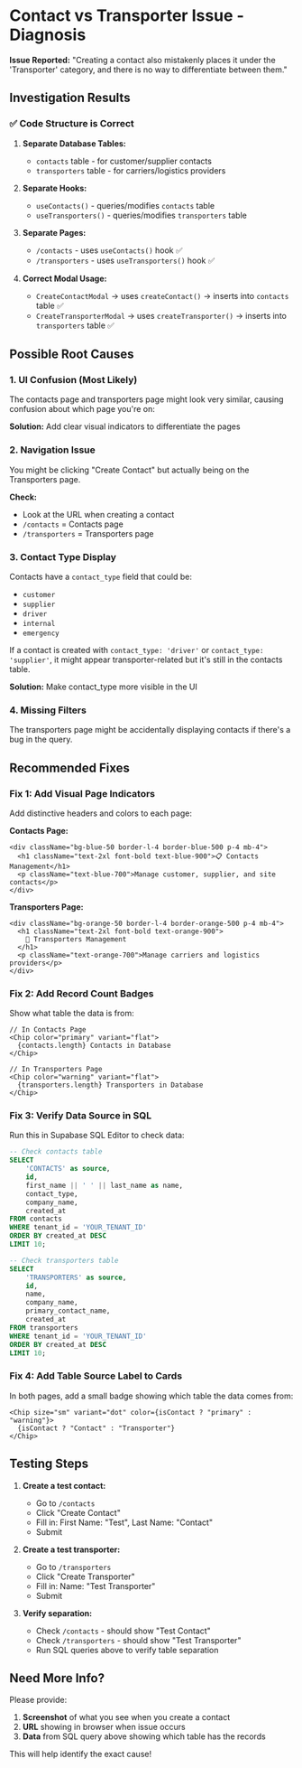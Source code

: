# Contact vs Transporter Issue - Diagnosis

**Issue Reported:** "Creating a contact also mistakenly places it under the 'Transporter' category, and there is no way to differentiate between them."

## Investigation Results

### ✅ Code Structure is Correct

1. **Separate Database Tables:**

   - `contacts` table - for customer/supplier contacts
   - `transporters` table - for carriers/logistics providers

2. **Separate Hooks:**

   - `useContacts()` - queries/modifies `contacts` table
   - `useTransporters()` - queries/modifies `transporters` table

3. **Separate Pages:**

   - `/contacts` - uses `useContacts()` hook ✅
   - `/transporters` - uses `useTransporters()` hook ✅

4. **Correct Modal Usage:**
   - `CreateContactModal` → uses `createContact()` → inserts into `contacts` table ✅
   - `CreateTransporterModal` → uses `createTransporter()` → inserts into `transporters` table ✅

## Possible Root Causes

### 1. **UI Confusion (Most Likely)**

The contacts page and transporters page might look very similar, causing confusion about which page you're on:

**Solution:** Add clear visual indicators to differentiate the pages

### 2. **Navigation Issue**

You might be clicking "Create Contact" but actually being on the Transporters page.

**Check:**

- Look at the URL when creating a contact
- `/contacts` = Contacts page
- `/transporters` = Transporters page

### 3. **Contact Type Display**

Contacts have a `contact_type` field that could be:

- `customer`
- `supplier`
- `driver`
- `internal`
- `emergency`

If a contact is created with `contact_type: 'driver'` or `contact_type: 'supplier'`, it might appear transporter-related but it's still in the contacts table.

**Solution:** Make contact_type more visible in the UI

### 4. **Missing Filters**

The transporters page might be accidentally displaying contacts if there's a bug in the query.

## Recommended Fixes

### Fix 1: Add Visual Page Indicators

Add distinctive headers and colors to each page:

**Contacts Page:**

```tsx
<div className="bg-blue-50 border-l-4 border-blue-500 p-4 mb-4">
  <h1 className="text-2xl font-bold text-blue-900">📋 Contacts Management</h1>
  <p className="text-blue-700">Manage customer, supplier, and site contacts</p>
</div>
```

**Transporters Page:**

```tsx
<div className="bg-orange-50 border-l-4 border-orange-500 p-4 mb-4">
  <h1 className="text-2xl font-bold text-orange-900">
    🚚 Transporters Management
  </h1>
  <p className="text-orange-700">Manage carriers and logistics providers</p>
</div>
```

### Fix 2: Add Record Count Badges

Show what table the data is from:

```tsx
// In Contacts Page
<Chip color="primary" variant="flat">
  {contacts.length} Contacts in Database
</Chip>

// In Transporters Page
<Chip color="warning" variant="flat">
  {transporters.length} Transporters in Database
</Chip>
```

### Fix 3: Verify Data Source in SQL

Run this in Supabase SQL Editor to check data:

```sql
-- Check contacts table
SELECT
    'CONTACTS' as source,
    id,
    first_name || ' ' || last_name as name,
    contact_type,
    company_name,
    created_at
FROM contacts
WHERE tenant_id = 'YOUR_TENANT_ID'
ORDER BY created_at DESC
LIMIT 10;

-- Check transporters table
SELECT
    'TRANSPORTERS' as source,
    id,
    name,
    company_name,
    primary_contact_name,
    created_at
FROM transporters
WHERE tenant_id = 'YOUR_TENANT_ID'
ORDER BY created_at DESC
LIMIT 10;
```

### Fix 4: Add Table Source Label to Cards

In both pages, add a small badge showing which table the data comes from:

```tsx
<Chip size="sm" variant="dot" color={isContact ? "primary" : "warning"}>
  {isContact ? "Contact" : "Transporter"}
</Chip>
```

## Testing Steps

1. **Create a test contact:**

   - Go to `/contacts`
   - Click "Create Contact"
   - Fill in: First Name: "Test", Last Name: "Contact"
   - Submit

2. **Create a test transporter:**

   - Go to `/transporters`
   - Click "Create Transporter"
   - Fill in: Name: "Test Transporter"
   - Submit

3. **Verify separation:**
   - Check `/contacts` - should show "Test Contact"
   - Check `/transporters` - should show "Test Transporter"
   - Run SQL queries above to verify table separation

## Need More Info?

Please provide:

1. **Screenshot** of what you see when you create a contact
2. **URL** showing in browser when issue occurs
3. **Data** from SQL query above showing which table has the records

This will help identify the exact cause!
